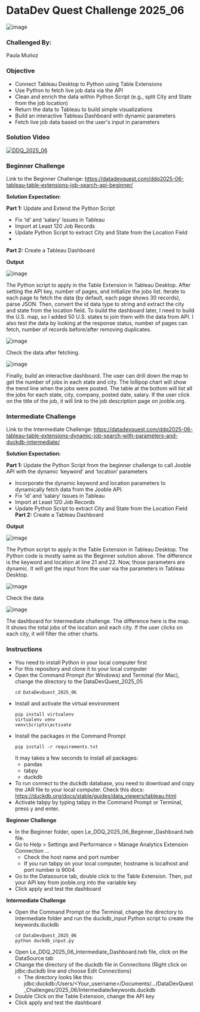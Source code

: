 # DataDev Quest Challenge 2025_06

![image](https://github.com/le-luu/DataDevQuest_2025_03/blob/main/img/logo.svg)

### Challenged By: 
Paula Muñoz

### Objective
- Connect Tableau Desktop to Python using Table Extensions
- Use Python to fetch live job data via the API
- Clean and enrich the data within Python Script (e.g., split City and State from the job location)
- Return the data to Tableau to build simple visualizations
- Build an interactive Tableau Dashboard with dynamic parameters
- Fetch live job data based on the user's input in parameters

### Solution Video
[![DDQ_2025_06](https://img.youtube.com/vi/XnwSVBBIcHU/0.jpg)](https://www.youtube.com/watch?v=XnwSVBBIcHU)

### Beginner Challenge
Link to the Beginner Challenge: https://datadevquest.com/ddq2025-06-tableau-table-extensions-job-search-api-beginner/

**Solution Expectation:**

**Part 1:** Update and Extend the Python Script
- Fix ‘id’ and ‘salary’ Issues in Tableau
- Import at Least 120 Job Records
- Update Python Script to extract City and State from the Location Field
- 
**Part 2:** Create a Tableau Dashboard

**Output**

![image](https://github.com/le-luu/DataDevQuest_2025_06/blob/main/img/DDQ_2025_06_Beginner_Solution_Script_img.png)

The Python script to apply in the Table Extension in Tableau Desktop. After setting the API key, number of pages, and initialize the jobs list. Iterate to each page to fetch the data (by default, each page shows 30 records), parse JSON. Then, convert the id data type to string and extract the city and state from the location field. To build the dashboard later, I need to build the U.S. map, so I added 50 U.S. states to join them with the data from API. I also test the data by looking at the response status, number of pages can fetch, number of records before/after removing duplicates.

![image](https://github.com/le-luu/DataDevQuest_2025_06/blob/main/img/DDQ_2025_06_Beginner_cmd_output.png)

Check the data after fetching. 

![image](https://github.com/le-luu/DataDevQuest_2025_06/blob/main/img/DDQ_2025_06_Beginner_Dashboard.png)

Finally, build an interactive dashboard. The user can drill down the map to get the number of jobs in each state and city. The lollipop chart will show the trend line when the jobs were posted. The table at the bottom will list all the jobs for each state, city, company, posted date, salary. If the user click on the title of the job, it will link to the job description page on jooble.org.

### Intermediate Challenge
Link to the Intermediate Challenge: https://datadevquest.com/ddq2025-06-tableau-table-extensions-dynamic-job-search-with-parameters-and-duckdb-intermediate/

**Solution Expectation:**

**Part 1:** Update the Python Script from the beginner challenge to call Jooble API with the dynamic ‘keyword’ and ‘location’ parameters
- Incorporate the dynamic keyword and location parameters to dynamically fetch data from the Jooble API.
- Fix ‘id’ and ‘salary’ Issues in Tableau
- Import at Least 120 Job Records
- Update Python Script to extract City and State from the Location Field
**Part 2:** Create a Tableau Dashboard

**Output**

![image](https://github.com/le-luu/DataDevQuest_2025_06/blob/main/img/DDQ_2025_06_Intermediate_Solution_Script_img.png)

The Python script to apply in the Table Extension in Tableau Desktop. The Python code is mostly same as the Beginner solution above. The difference is the keyword and location at line 21 and 22. Now, those parameters are dynamic. It will get the input from the user via the parameters in Tableau Desktop. 

![image](https://github.com/le-luu/DataDevQuest_2025_06/blob/main/img/DDQ_2025_06_Intermediate_cmd_output.png)

Check the data 

![image](https://github.com/le-luu/DataDevQuest_2025_06/blob/main/img/DDQ_2025_06_Intermediate_Dashboard.png)

The dashboard for Intermediate challenge. The difference here is the map. It shows the total jobs of the location and each city. If the user clicks on each city, it will filter the other charts.

### Instructions
- You need to install Python in your local computer first
- For this repository and clone it to your local computer
- Open the Command Prompt (for Windows) and Terminal (for Mac), change the directory to the DataDevQuest_2025_05
    ```
    cd DataDevQuest_2025_06
    ```
- Install and activate the virtual environment
    ```
    pip install virtualenv
    virtualenv venv
    venv\Scripts\activate
    ```    
- Install the packages in the Command Prompt
    ```
    pip install -r requirements.txt
    ```
    It may takes a few seconds to install all packages:
    - pandas
    - tabpy
    - duckdb
- To run connect to the duckdb database, you need to download and copy the JAR file to your local computer. Check this docs: https://duckdb.org/docs/stable/guides/data_viewers/tableau.html
- Activate tabpy by typing tabpy in the Command Prompt or Terminal, press y and enter.

**Beginner Challenge**
  
- In the Beginner folder, open Le_DDQ_2025_06_Beginner_Dashboard.twb file.
- Go to Help > Settings and Performance > Manage Analytics Extension Connection ...
    - Check the host name and port number
    - If you run tabpy on your local computer, hostname is localhost and port number is 9004
- Go to the Datasource tab, double click to the Table Extension. Then, put your API key from jooble.org into the variable key
- Click apply and test the dashboard

**Intermediate Challenge**

- Open the Command Prompt or the Terminal, change the directory to Intermediate folder and run the duckdb_input Python script to create the keywords.duckdb
    ```
    cd DataDevQuest_2025_06
    python duckdb_input.py
    ```
- Open Le_DDQ_2025_06_Intermediate_Dashboard.twb file, click on the DataSource tab
- Change the directory of the duckdb file in Connections (Right click on jdbc:duckdb line and choose Edit Connections)
    - The directory looks like this: jdbc:duckdb:/Users/<Your_username>/Documents/.../DataDevQuest_Challenges/2025_06/Intermediate/keywords.duckdb
- Double Click on the Table Extension, change the API key
- Click apply and test the dashboard
